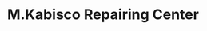 ---
title: "M.Kabisco Repairing Center"
url: /monrovia/m-kabisco-repairing-center/
shop: electronics
---